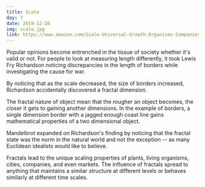 ```yaml
---
title: Scale
day: 7
date: 2019-12-26
img: scale.jpg
link: https://www.amazon.com/Scale-Universal-Growth-Organisms-Companies-dp-014311090X/dp/014311090X/
---
```


Popular opinions become entrenched in the tissue of society whether
it's valid or not. For people to look at measuring length differently,
it took Lewis Fry Richardson noticing discrepancies in the length of
borders while investigating the cause for war.

By noticing that as the scale decreased, the size of borders
increased, Richardson accidentally discovered a fractal dimension.

The fractal nature of object mean that the rougher an object becomes,
the closer it gets to gaining another dimensions. In the example of
borders, a single dimension border with a jagged enough coast line
gains mathematical properties of a two dimensional object.

Mandelbrot expanded on Richardson's finding by noticing that the
fractal state was the norm in the natural world and not the exception
-- as many Euclidean idealists would like to believe.

Fractals lead to the unique scaling properties of plants, living
organisms, cities, companies, and even markets. The influence of
fractals spread to anything that maintains a similar structure at
different levels or behaves similarly at different time scales.
